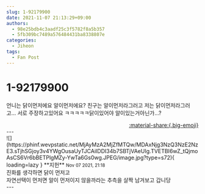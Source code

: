 ```yaml
---
slug: 1-92179900
date: 2021-11-07 21:13:29+09:00
authors:
  - 98e25bdb4c3aadf25c3f5782f8a5b357
  - 5fb309bc7489a576484431ba8338807e
categories:
  - Jiheon
tags:
  - Fan Post
---
```


# 1-92179900

<div class="post-container" markdown="1">
<div class="content-container md-sidebar__scrollwrap" markdown="1">

언니는 닭이먼저에요 알이먼저에요? 친구는 알이먼저라그러고 저는 닭이먼저라그러고... 서로 주장하고있어요 ㅋㅋㅋㅋㅋ닭이있어야 알이있는거아닌가...?

</div>
</div>

<div style="text-align: right;" markdown="1">
<a href="https://weverse.io/fromis9/fanpost/1-92179900" style="text-align: right;">:material-share:{.big-emoji}</a>
</div>
---

<div class="comments-container md-sidebar__scrollwrap" markdown="1">
<div class="comment" markdown="1">
<div class='id-container' markdown="1">
![](https://phinf.wevpstatic.net/MjAyMzA2MjZfMTQw/MDAxNjg3NzQ3NzE2NzE3.sTjhSGjoy3v4YWgOusaUyTJCAiIDDI34b7SBTjVAeUIg.TVETBI6wZ_tQjmoAsCS6Vr6bBETPlgMZy-YwTa6Gs0wg.JPEG/image.jpg?type=s72){ loading=lazy }
**<span class="artist">지헌</span>** <small>Nov 07 2021, 21:18</small><br>
</div>
<div class='comment-body' markdown="1">
진화를 생각하면 닭이 먼저고<br>자연선택이 먼저면 알이 먼저이지 않을까라는 추측을 살짝 남겨보고 갑니당
</div>
</div>
</div>
---
